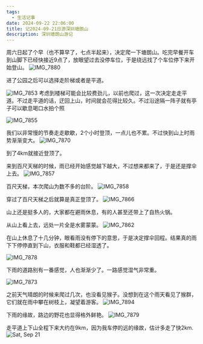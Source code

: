 ```yaml
---
tags:
  - 生活记事
date: 2024-09-22 22:06:00
title: 记2024-09-21日游深圳塘朗山
description: 深圳塘朗山游记
---
```


周六日起了个早（也不算早了，七点半起来），决定爬一下塘朗山。吃完早餐开车到山脚下已经快接近9点了，放眼望过去没停车位，于是绕远找了个车位停下来开始登山。
![IMG_7880](https://github.com/user-attachments/assets/553bbd50-d0df-4fb5-baa0-7b1bd484d8c4)

进了公园之后可以选择走阶梯或者是平道。

![IMG_7853](https://github.com/user-attachments/assets/b9737a71-b9a2-4e6f-bd69-8d6dc4713388)
考虑到楼梯可能会比较费劲儿，以前也爬过，这一次决定走走平道。不过走平道的话，迂回上山，时间就会花得比较久。不过沿途隔一阵子就有亭子可以歇息喝口水拍个照

![IMG_7855](https://github.com/user-attachments/assets/e6b829f3-1c86-400a-8e63-f9df4f52f5fc)

我们以非常慢的节奏走走歇歇，2个小时登顶，一点儿也不累。不过快到山上时雨势渐渐变大。
![IMG_7870](https://github.com/user-attachments/assets/429adf78-acf3-4341-ba08-263ecab70876)

到了4km就接近登顶了。

来到百尺天梯的时候，雨已经开始感觉越下越大，不过想来都来了，于是还是撑伞上去。
![IMG_7857](https://github.com/user-attachments/assets/7690b7b4-ca66-41f8-aa7c-db21de3aa661)

百尺天梯，本次爬山为数不多的台阶。
![IMG_7858](https://github.com/user-attachments/assets/2e15a60c-54d8-4f97-8bb4-61c0d7ca20ea)

穿过了百尺天梯之后就算是真正登顶了。
![IMG_7866](https://github.com/user-attachments/assets/7f9c61c1-88f1-4de8-bd64-384587d59089)

山上还是挺多人的，大家都在避雨休息，有的人甚至还带上了自热火锅。

从山上看上去，远处一片全是水雾蒙蒙。
![IMG_7862](https://github.com/user-attachments/assets/50415554-84e2-42b0-9c40-17dd3bc58009)

在山上休息了十几分钟，眼看雨没有停下的意思，于是决定撑伞回程。结果真的雨下下停停直到下山，衣服和鞋都已经湿透了。


![IMG_7878](https://github.com/user-attachments/assets/9de349a3-947e-4b03-b6ed-b4d09cc914a5)

下雨的道路别有一番感觉，人也渐渐少了。一路感觉湿气非常重。

![IMG_7873](https://github.com/user-attachments/assets/6ecc4f3b-f311-4f0c-84b4-cbcb29282ff0)

之前天气晴朗的时候来爬过几次，也没看见猴子。没想到在这个雨天看见了猴群，它们就在雨中攀在树枝上，凝望着游客。
![IMG_7894](https://github.com/user-attachments/assets/cc39d91a-71cc-4b0a-9a06-9989f7257919)



下雨的缘故，路边的野花也显得格外鲜艳。
![IMG_7879](https://github.com/user-attachments/assets/c43b0fc7-f1b9-4ff1-a5d9-1edccbc1d108)


走平道上下山全程下来大约在9km，因为我车停的远的缘故，估计多走了快2km.
![Sat, Sep 21](https://github.com/user-attachments/assets/25f28300-1af4-4d01-a536-e4049888e711)
